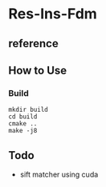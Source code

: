 # Res-Ins-Fdm
## reference 

## How to Use
### Build
```
mkdir build
cd build
cmake ..
make -j8
```
## Todo 
- sift matcher using cuda